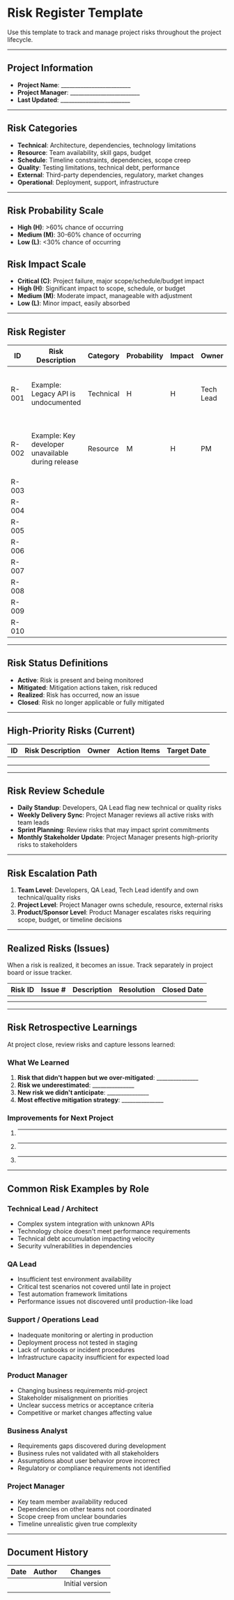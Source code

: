 # Risk Register Template

Use this template to track and manage project risks throughout the project lifecycle.

---

## Project Information

- **Project Name**: _________________________
- **Project Manager**: _________________________
- **Last Updated**: _________________________

---

## Risk Categories

- **Technical**: Architecture, dependencies, technology limitations
- **Resource**: Team availability, skill gaps, budget
- **Schedule**: Timeline constraints, dependencies, scope creep
- **Quality**: Testing limitations, technical debt, performance
- **External**: Third-party dependencies, regulatory, market changes
- **Operational**: Deployment, support, infrastructure

---

## Risk Probability Scale

- **High (H)**: >60% chance of occurring
- **Medium (M)**: 30-60% chance of occurring
- **Low (L)**: <30% chance of occurring

## Risk Impact Scale

- **Critical (C)**: Project failure, major scope/schedule/budget impact
- **High (H)**: Significant impact to scope, schedule, or budget
- **Medium (M)**: Moderate impact, manageable with adjustment
- **Low (L)**: Minor impact, easily absorbed

---

## Risk Register

| ID | Risk Description | Category | Probability | Impact | Owner | Mitigation Strategy | Status | Last Updated |
|----|-----------------|----------|-------------|--------|-------|---------------------|--------|--------------|
| R-001 | Example: Legacy API is undocumented | Technical | H | H | Tech Lead | Allocate 2 weeks for reverse engineering, document as we go | Active | 2024-01-15 |
| R-002 | Example: Key developer unavailable during release | Resource | M | H | PM | Cross-train team members, document release procedures | Mitigated | 2024-01-20 |
| R-003 | | | | | | | | |
| R-004 | | | | | | | | |
| R-005 | | | | | | | | |
| R-006 | | | | | | | | |
| R-007 | | | | | | | | |
| R-008 | | | | | | | | |
| R-009 | | | | | | | | |
| R-010 | | | | | | | | |

---

## Risk Status Definitions

- **Active**: Risk is present and being monitored
- **Mitigated**: Mitigation actions taken, risk reduced
- **Realized**: Risk has occurred, now an issue
- **Closed**: Risk no longer applicable or fully mitigated

---

## High-Priority Risks (Current)

| ID | Risk Description | Owner | Action Items | Target Date |
|----|-----------------|-------|--------------|-------------|
| | | | | |
| | | | | |
| | | | | |

---

## Risk Review Schedule

- **Daily Standup**: Developers, QA Lead flag new technical or quality risks
- **Weekly Delivery Sync**: Project Manager reviews all active risks with team leads
- **Sprint Planning**: Review risks that may impact sprint commitments
- **Monthly Stakeholder Update**: Project Manager presents high-priority risks to stakeholders

---

## Risk Escalation Path

1. **Team Level**: Developers, QA Lead, Tech Lead identify and own technical/quality risks
2. **Project Level**: Project Manager owns schedule, resource, external risks
3. **Product/Sponsor Level**: Product Manager escalates risks requiring scope, budget, or timeline decisions

---

## Realized Risks (Issues)

When a risk is realized, it becomes an issue. Track separately in project board or issue tracker.

| Risk ID | Issue # | Description | Resolution | Closed Date |
|---------|---------|-------------|------------|-------------|
| | | | | |
| | | | | |

---

## Risk Retrospective Learnings

At project close, review risks and capture lessons learned:

### What We Learned

1. **Risk that didn't happen but we over-mitigated**: _______________
2. **Risk we underestimated**: _______________
3. **New risk we didn't anticipate**: _______________
4. **Most effective mitigation strategy**: _______________

### Improvements for Next Project

1. _______________________________________________
2. _______________________________________________
3. _______________________________________________

---

## Common Risk Examples by Role

### Technical Lead / Architect
- Complex system integration with unknown APIs
- Technology choice doesn't meet performance requirements
- Technical debt accumulation impacting velocity
- Security vulnerabilities in dependencies

### QA Lead
- Insufficient test environment availability
- Critical test scenarios not covered until late in project
- Test automation framework limitations
- Performance issues not discovered until production-like load

### Support / Operations Lead
- Inadequate monitoring or alerting in production
- Deployment process not tested in staging
- Lack of runbooks or incident procedures
- Infrastructure capacity insufficient for expected load

### Product Manager
- Changing business requirements mid-project
- Stakeholder misalignment on priorities
- Unclear success metrics or acceptance criteria
- Competitive or market changes affecting value

### Business Analyst
- Requirements gaps discovered during development
- Business rules not validated with all stakeholders
- Assumptions about user behavior prove incorrect
- Regulatory or compliance requirements not identified

### Project Manager
- Key team member availability reduced
- Dependencies on other teams not coordinated
- Scope creep from unclear boundaries
- Timeline unrealistic given true complexity

---

## Document History

| Date | Author | Changes |
|------|--------|---------|
| | | Initial version |
| | | |
